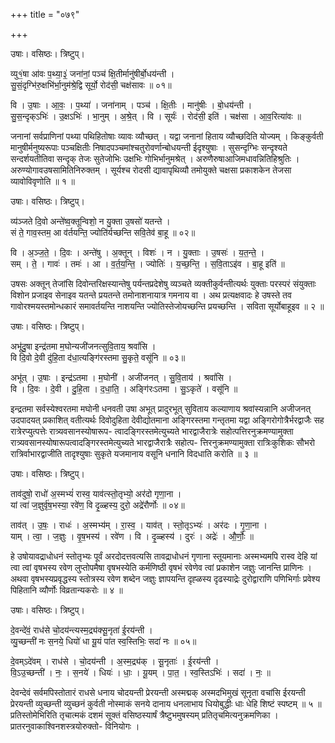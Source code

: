 +++
title = "०७९"

+++


उषाः। वसिष्ठः। त्रिष्टुप्।

व्यु१॒॑षा आ॑वः प॒थ्या॒३॒॑ जना॑नां॒ पञ्च॑ क्षि॒तीर्मानु॑षीर्बो॒धय॑न्ती ।  
सु॒सं॒दृग्भि॑रु॒क्षभि॑र्भा॒नुम॑श्रे॒द्वि सूर्यो॒ रोद॑सी॒ चक्ष॑सावः ॥ ०१॥

वि । उ॒षाः । आ॒वः॒ । प॒थ्या॑ । जना॑नाम् । पञ्च॑ । क्षि॒तीः । मानु॑षीः । बो॒धय॑न्ती ।  
सु॒स॒न्दृक्ऽभिः॑ । उ॒क्षऽभिः॑ । भा॒नुम् । अ॒श्रे॒त् । वि । सूर्यः॑ । रोद॑सी॒ इति॑ । चक्ष॑सा । आ॒व॒रित्या॑वः ॥

जनानां सर्वप्राणिनां पथ्या पथिहितोषाः व्यावः व्यौच्छत् । यद्वा जनानां हिताय व्यौच्छदिति योज्यम् । किङ्कुर्वती मानुषीर्मनुष्यरूपाः पञ्चक्षितीः निषादपञ्चमांश्चतुरोवर्णान्बोधयन्ती ईदृश्युषाः । सुसन्दृग्भिः सन्दृश्यते सन्दर्शयतीतिवा सन्दृक् तेजः सुतेजोभिः उक्षभिः गोभिर्भानुमश्रेत् । अरुणैरुषाआजिमधावन्नितिहिश्रुतिः । अरुण्योगावउषसामितिनिरुक्तम् । सूर्यश्च रोदसी द्यावापृथिव्यौ तमोयुक्ते चक्षसा प्रकाशकेन तेजसा व्यावोविवृणोति ॥ १ ॥

उषाः। वसिष्ठः। त्रिष्टुप्।

व्य॑ञ्जते दि॒वो अन्ते॑ष्व॒क्तून्विशो॒ न यु॒क्ता उ॒षसो॑ यतन्ते ।  
सं ते॒ गाव॒स्तम॒ आ व॑र्तयन्ति॒ ज्योति॑र्यच्छन्ति सवि॒तेव॑ बा॒हू ॥ ०२॥

वि । अ॒ञ्ज॒ते॒ । दि॒वः । अन्ते॑षु । अ॒क्तून् । विशः॑ । न । यु॒क्ताः । उ॒षसः॑ । य॒त॒न्ते॒ ।  
सम् । ते॒ । गावः॑ । तमः॑ । आ । व॒र्त॒य॒न्ति॒ । ज्योतिः॑ । य॒च्छ॒न्ति॒ । स॒वि॒ताऽइ॑व । बा॒हू इति॑ ॥

उषसः अक्तून् तेजांसि दिवोन्तरिक्षस्यान्तेषु पर्यन्तप्रदेशेषु व्यञ्चते व्यक्तीकुर्वन्तीत्यर्थः युक्ताः परस्परं संयुक्ताः विशोन प्रजाइव सेनाइव यतन्ते प्रयतन्ते तमोनाशनायात्र गमनाय वा । अथ प्रत्यक्षवादः हे उषस्ते तव गावोरश्मयस्तमोन्धकारं समावर्तयन्ति नाशयन्ति ज्योतिस्तेजोयच्छन्ति प्रयच्छन्ति । सविता सूर्योबाहूइव ॥ २ ॥

उषाः। वसिष्ठः। त्रिष्टुप्।

अभू॑दु॒षा इन्द्र॑तमा म॒घोन्यजी॑जनत्सुवि॒ताय॒ श्रवां॑सि ।  
वि दि॒वो दे॒वी दु॑हि॒ता द॑धा॒त्यङ्गि॑रस्तमा सु॒कृते॒ वसू॑नि ॥ ०३॥

अभू॑त् । उ॒षाः । इन्द्र॑ऽतमा । म॒घोनी॑ । अजी॑जनत् । सु॒वि॒ताय॑ । श्रवां॑सि ।  
वि । दि॒वः । दे॒वी । दु॒हि॒ता । द॒धा॒ति॒ । अङ्गि॑रःऽतमा । सु॒ऽकृते॑ । वसू॑नि ॥

इन्द्रतमा सर्वस्येश्वरतमा मघोनी धनवती उषा अभूत् प्रादुरभूत् सुविताय कल्याणाय श्रवांस्यन्नानि अजीजनत् उदपादयत् प्रकाशित् वतीत्यर्थः दिवोदुहिता देवीद्योतमाना अङ्गिरस्तमा गन्तृतमा यद्वा अङ्गिरोगोत्रैर्भरद्वाजैः सह रात्रेरप्युत्पत्तेः रात्र्यवसानस्योषारूप- त्वादङ्गिरस्तमेत्युच्यते भारद्वाजैरात्रेः सहोत्पत्तिरनुक्रमण्यामुक्ता रात्र्यवसानस्योषारूपत्वादङ्गिरस्तमेत्युच्यते भारद्वाजैरात्रैः सहोत्प- त्तिरनुक्रमण्यामुक्ता रात्रिःकुशिकः सौभरो रात्रिर्वाभारद्वाजीति तादृश्युषाः सुकृते यजमानाय वसूनि धनानि विदधाति करोति ॥ ३ ॥

उषाः। वसिष्ठः। त्रिष्टुप्।

ताव॑दुषो॒ राधो॑ अ॒स्मभ्यं॑ रास्व॒ याव॑त्स्तो॒तृभ्यो॒ अर॑दो गृणा॒ना ।  
यां त्वा॑ ज॒ज्ञुर्वृ॑ष॒भस्या॒ रवे॑ण॒ वि दृ॒ळ्हस्य॒ दुरो॒ अद्रे॑रौर्णोः ॥ ०४॥

ताव॑त् । उ॒षः॒ । राधः॑ । अ॒स्मभ्य॑म् । रा॒स्व॒ । याव॑त् । स्तो॒तृऽभ्यः॑ । अर॑दः । गृ॒णा॒ना ।  
याम् । त्वा॒ । ज॒ज्ञुः । वृ॒ष॒भस्य॑ । रवे॑ण । वि । दृ॒ळ्हस्य॑ । दुरः॑ । अद्रेः॑ । औ॒र्णोः॒ ॥

हे उषोयावद्राधोधनं स्तोतृभ्यः पूर्वं अरदोदत्तवत्यसि तावद्राधोधनं गृणाना स्तूयमानाः अस्मभ्यमपि रास्व देहि यां त्वा त्वां वृषभस्य रवेण लुप्तोपमैषा वृषभस्येति कर्मणिष्ठी वृषभं रवेणेव त्वां प्रकाशेन जज्ञुः जानन्ति प्राणिनः । अथवा वृषभस्यप्रवृद्धस्य स्तोत्रस्य रवेण शब्देन जज्ञुः ज्ञापयन्ति दृह्ळस्य दृढस्याद्रेः दुरोद्वाराणि पणिभिर्गाः प्रवेश्य पिहितानि व्यौर्णोः विव्रतान्यकरोः ॥ ४ ॥

उषाः। वसिष्ठः। त्रिष्टुप्।

दे॒वन्दे॑वं॒ राध॑से चो॒दय॑न्त्यस्म॒द्र्य॑क्सू॒नृता॑ ई॒रय॑न्ती ।  
व्यु॒च्छन्ती॑ नः स॒नये॒ धियो॑ धा यू॒यं पा॑त स्व॒स्तिभिः॒ सदा॑ नः ॥ ०५॥

दे॒वम्ऽदे॑वम् । राध॑से । चो॒दय॑न्ती । अ॒स्म॒द्र्य॑क् । सू॒नृताः॑ । ई॒रय॑न्ती ।  
वि॒ऽउ॒च्छन्ती॑ । नः॒ । स॒नये॑ । धियः॑ । धाः॒ । यू॒यम् । पा॒त॒ । स्व॒स्तिऽभिः॑ । सदा॑ । नः॒ ॥

देवन्देवं सर्वमपिस्तोतारं राधसे धनाय चोदयन्ती प्रेरयन्ती अस्मद्मक् अस्मदभिमुखं सूनृता वचांसि ईरयन्ती प्रेरयन्ती व्युच्छन्ती व्युच्छनं कुर्वती नोस्माकं सनये दानाय धनलाभाय धियोबुद्धीः धाः धेहि शिष्टं स्पष्टम् ॥ ५ ॥प्रतिस्तोमेभिरिति तृचात्मकं दशमं सूक्तं वसिष्ठस्यार्षं त्रैष्टुभमुषस्यम् प्रतितृचमित्यनुक्रमणिका । प्रातरनुवाकाश्विनशस्त्रयोरुक्तो- विनियोगः ।